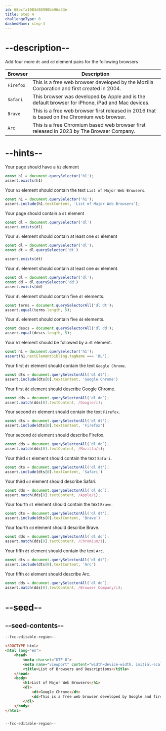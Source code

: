 ```yaml
---
id: 68ecfa1003d88990bb96a33e
title: Step 4
challengeType: 0
dashedName: step-4
---
```


# --description--

Add four more `dt` and `dd` element pairs for the following browsers

| Browser     | Description                                                                                      |
| ----------- | ------------------------------------------------------------------------------------------------ |
| `Firefox` | This is a free web browser developed by the Mozilla Corporation and first created in 2004.       |
| `Safari`  | This browser was developed by Apple and is the default browser for iPhone, iPad and Mac devices. |
| `Brave`   | This is a free web browser first released in 2016 that is based on the Chromium web browser.     |
| `Arc`     | This is a free Chromium based web browser first released in 2023 by The Browser Company.         |

# --hints--

Your page should have a `h1` element

```js
const h1 = document.querySelector('h1');
assert.exists(h1)
```

Your `h1` element should contain the text `List of Major Web Browsers`.

```js
const h1 = document.querySelector('h1');
assert.include(h1.textContent, 'List of Major Web Browsers');
```

Your page should contain a `dl` element

```js
const dl = document.querySelector('dl')
assert.exists(dl)
```

Your `dl` element should contain at least one `dt` element

```js
const dl = document.querySelector('dl');
const dt = dl.querySelector('dt')

assert.exists(dt)
```

Your `dl` element should contain at least one `dd` element.

```js
const dl = document.querySelector('dl');
const dd = dl.querySelector('dd')
assert.exists(dd)
```

Your `dl` element should contain five `dt` elements.

```js
const terms = document.querySelectorAll('dl dt');
assert.equal(terms.length, 5);
```

Your `dl` element should contain five `dd` elements.

```js
const descs = document.querySelectorAll('dl dd');
assert.equal(descs.length, 5);
```

Your `h1` element should be followed by a `dl` element.

```js
const h1 = document.querySelector('h1');
assert(h1.nextElementSibling.tagName === 'DL'); 
```

Your first `dt` element should contain the text `Google Chrome`.

```js
const dts = document.querySelectorAll('dl dt');
assert.include(dts[0].textContent, 'Google Chrome')
```

Your first `dd` element should describe Google Chrome.

```js
const dds = document.querySelectorAll(`dl dd`);
assert.match(dds[0].textContent, /Google/i); 
```

Your second `dt` element should contain the text `Firefox`.

```js
const dts = document.querySelectorAll('dl dt');
assert.include(dts[0].textContent, 'Firefox')
```

Your second `dd` element should describe Firefox.

```js
const dds = document.querySelectorAll(`dl dd`);
assert.match(dds[0].textContent, /Mozilla/i); 
```

Your third `dt` element should contain the text `Safari`.

```js
const dts = document.querySelectorAll('dl dt');
assert.include(dts[0].textContent, 'Safari')
```

Your third `dd` element should describe Safari.

```js
const dds = document.querySelectorAll(`dl dd`);
assert.match(dds[0].textContent, /Apple/i); 
```

Your fourth `dt` element should contain the text `Brave`.

```js
const dts = document.querySelectorAll('dl dt');
assert.include(dts[0].textContent, 'Brave')
```

Your fourth `dd` element should describe Brave.

```js
const dds = document.querySelectorAll(`dl dd`);
assert.match(dds[0].textContent, /Chromium/i); 
```

Your fifth `dt` element should contain the text `Arc`.

```js
const dts = document.querySelectorAll('dl dt');
assert.include(dts[0].textContent, 'Arc')
```

Your fifth `dd` element should describe Arc.

```js
const dds = document.querySelectorAll(`dl dd`);
assert.match(dds[0].textContent, /Browser Company/i); 
```



# --seed--

## --seed-contents--

```html
--fcc-editable-region--

<!DOCTYPE html> 
<html lang="en"> 
    <head> 
        <meta charset="UTF-8"> 
        <meta name="viewport" content="width=device-width, initial-scale=1.0"> 
        <title>List of Browsers and Descriptions</title> 
    </head> 
    <body> 
        <h1>List of Major Web Browsers</h1> 
        <dl>
            <dt>Google Chrome</dt>
            <dd>This is a free web browser developed by Google and first released in 2008.</dd>
        </dl>
    </body> 
</html>


--fcc-editable-region--

```


